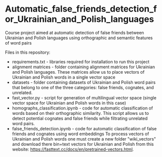 # Automatic_false_friends_detection_for_Ukrainian_and_Polish_languages

Course project aimed at automatic detection of false friends between Ukrainian and Polish languages using orthographic and semantic features of word pairs

Files in this repository:
* requirements.txt - libraries required for installation to run this project
* alignment matrices - folder containing alignment matrices for Ukrainian and Polish languages. These matrices allow us to place vectors of Ukrainian and Polish words in a single vector space
* datasets - folder containing datasets of Ukrainian and Polish word pairs that belong to one of the three categories: false friends, cognates, and unrelated.
* fast_vector.py - script for generation of multilingual vector space (single vector space for Ukrainian and Polish words in this case)
* homographs_classification.ipynb - code for automatic classification of words based on their orthographic similarity. This script allows us to detect potential cognates and false friends while filtrating unrelated word pairs.
* false_friends_detection.ipynb - code for automatic classification of false friends and cognates using word embeddings
To process vectors of Ukrainian and Polish words one must create a new folder "wiki_vectors" and download there bin+text vectors for Ukrainian and Polish from this website: https://fasttext.cc/docs/en/pretrained-vectors.html. 
